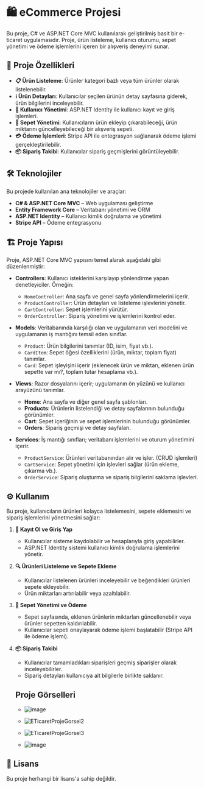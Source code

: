 # 🛍️ eCommerce Projesi

Bu proje, C# ve ASP.NET Core MVC kullanılarak geliştirilmiş basit bir e-ticaret uygulamasıdır. Proje, ürün listeleme, kullanıcı oturumu, sepet yönetimi ve ödeme işlemlerini içeren bir alışveriş deneyimi sunar.

## 🚀 Proje Özellikleri

- **📋 Ürün Listeleme**: Ürünler kategori bazlı veya tüm ürünler olarak listelenebilir.  
- **ℹ️ Ürün Detayları**: Kullanıcılar seçilen ürünün detay sayfasına giderek, ürün bilgilerini inceleyebilir.  
- **👤 Kullanıcı Yönetimi**: ASP.NET Identity ile kullanıcı kayıt ve giriş işlemleri.  
- **🛒 Sepet Yönetimi**: Kullanıcıların ürün ekleyip çıkarabileceği, ürün miktarını güncelleyebileceği bir alışveriş sepeti.  
- **💳 Ödeme İşlemleri**: Stripe API ile entegrasyon sağlanarak ödeme işlemi gerçekleştirilebilir.  
- **📦 Sipariş Takibi**: Kullanıcılar sipariş geçmişlerini görüntüleyebilir.  

## 🛠️ Teknolojiler

Bu projede kullanılan ana teknolojiler ve araçlar:

- **C# & ASP.NET Core MVC** – Web uygulaması geliştirme  
- **Entity Framework Core** – Veritabanı yönetimi ve ORM  
- **ASP.NET Identity** – Kullanıcı kimlik doğrulama ve yönetimi  
- **Stripe API** – Ödeme entegrasyonu  

## 🏗️ Proje Yapısı

Proje, ASP.NET Core MVC yapısını temel alarak aşağıdaki gibi düzenlenmiştir:

- **Controllers**: Kullanıcı isteklerini karşılayıp yönlendirme yapan denetleyiciler. Örneğin:  
  - `HomeController`: Ana sayfa ve genel sayfa yönlendirmelerini içerir.  
  - `ProductController`: Ürün detayları ve listeleme işlevlerini yönetir.  
  - `CartController`: Sepet işlemlerini yürütür.  
  - `OrderController`: Sipariş yönetimi ve işlemlerini kontrol eder.  

- **Models**: Veritabanında karşılığı olan ve uygulamanın veri modelini ve uygulamanın iş mantığını temsil eden sınıflar.  
  - `Product`: Ürün bilgilerini tanımlar (ID, isim, fiyat vb.).  
  - `CardItem`: Sepet öğesi özelliklerini (ürün, miktar, toplam fiyat) tanımlar.  
  - `Card`: Sepet işleyişini içerir (eklenecek ürün ve miktarı, eklenen ürün sepette var mı?, toplam tutar hesaplama vb.).  

- **Views**: Razor dosyalarını içerir; uygulamanın ön yüzünü ve kullanıcı arayüzünü tanımlar.  
  - **Home**: Ana sayfa ve diğer genel sayfa şablonları.  
  - **Products**: Ürünlerin listelendiği ve detay sayfalarının bulunduğu görünümler.  
  - **Cart**: Sepet içeriğinin ve sepet işlemlerinin bulunduğu görünümler.  
  - **Orders**: Sipariş geçmişi ve detay sayfaları.  

- **Services**: İş mantığı sınıfları; veritabanı işlemlerini ve oturum yönetimini içerir.  
  - `ProductService`: Ürünleri veritabanından alır ve işler. (CRUD işlemleri)  
  - `CartService`: Sepet yönetimi için işlevleri sağlar (ürün ekleme, çıkarma vb.).  
  - `OrderService`: Sipariş oluşturma ve sipariş bilgilerini saklama işlevleri.  

## ⚙️ Kullanım

Bu proje, kullanıcıların ürünleri kolayca listelemesini, sepete eklemesini ve sipariş işlemlerini yönetmesini sağlar:

1. **👤 Kayıt Ol ve Giriş Yap**  
   - Kullanıcılar sisteme kaydolabilir ve hesaplarıyla giriş yapabilirler.  
   - ASP.NET Identity sistemi kullanıcı kimlik doğrulama işlemlerini yönetir.  

2. **🔍 Ürünleri Listeleme ve Sepete Ekleme**  
   - Kullanıcılar listelenen ürünleri inceleyebilir ve beğendikleri ürünleri sepete ekleyebilir.  
   - Ürün miktarları artırılabilir veya azaltılabilir.  

3. **🛒 Sepet Yönetimi ve Ödeme**  
   - Sepet sayfasında, eklenen ürünlerin miktarları güncellenebilir veya ürünler sepetten kaldırılabilir.  
   - Kullanıcılar sepeti onaylayarak ödeme işlemi başlatabilir (Stripe API ile ödeme işlemi).  

4. **📦 Sipariş Takibi**  
   - Kullanıcılar tamamladıkları siparişleri geçmiş siparişler olarak inceleyebilirler.  
   - Sipariş detayları kullanıcıya ait bilgilerle birlikte saklanır.
     

   ## Proje Görselleri
  
   - ![image](https://github.com/user-attachments/assets/a96bffdb-75d1-461a-97ad-9ed9751486dd)
  
   - ![ETicaretProjeGorsel2](https://github.com/user-attachments/assets/bedb62a0-f770-4735-970b-1a0a6c9021b1)
  
   - ![ETicaretProjeGorsel3](https://github.com/user-attachments/assets/34cf0082-5ce5-4a34-98d9-4e11351ef0ef)
  
   - ![image](https://github.com/user-attachments/assets/fa184de1-6044-4526-a069-21fc713fccfe)





## 📜 Lisans

Bu proje herhangi bir lisans'a sahip değildir.

